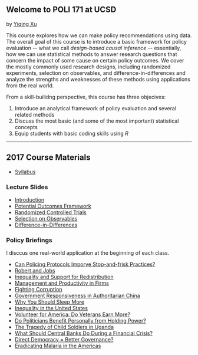 ## Welcome to POLI 171 at UCSD

by [Yiqing Xu](http://yiqingxu.org/)

This course explores how we can make policy recommendations using
data. The overall goal of this course is to introduce a basic
framework for policy evaluation -- what we call *design-based causal
inference* -- essentially, how we can use statistical methods to answer
research questions that concern the impact of some cause on certain
policy outcomes. We cover the mostly commonly used research designs,
including randomized experiments, selection on observables, and
difference-in-differences and analyze the strengths and weaknesses of
these methods using applications from the real world.

From a skill-builidng perspective, this course has three objecives:
1. Introduce an analytical framework of policy evaluation and several
related methods
2. Discuss the most basic (and some of the most important) statistical
concepts
3. Equip students with basic coding skills using *R*

---

## 2017 Course Materials

* [Syllabus](./2017spring/Syllabus_17.pdf)

### Lecture Slides

* [Introduction](./2017spring/01_intro.pdf)
* [Potential Outcomes Framework](./2017spring/02_po.pdf)
* [Randomized Controlled Trials](./2017spring/03_rct.pdf)
* [Selection on Observables](./2017spring/04_soo.pdf)
* [Difference-in-Differences](./2017spring/05_did.pdf)

### Policy Briefings

I disccus one real-world application at the beginning of each class.

* [Can Policing Protocols Imporve Stop-and-frisk Practices?](./2017spring/PB01_stop_frisk.pdf)
* [Robert and Jobs](./2017spring/PB02_robot_jobs.pdf)
* [Inequality and Support for Redistribution](./2017spring/PB03_inequality.pdf)
* [Management and Productivity in Firms](./2017spring/PB04_management.pdf)
* [Fighting Corruption](./2017spring/PB05_corruption.pdf)
* [Government Responsiveness in Authoritarian China](./2017spring/PB06_responsiveness.pdf)
* [Why You Should Sleep More](./2017spring/PB07_sleep.pdf)
* [Inequality in the United States](./2017spring/PB08_inequality.pdf)
* [Volunteer for America: Do Veterans Earn More?](./2017spring/PB09_veteran.pdf)
* [Do Politicians Benefit Personally from Holding Power?](./2017spring/PB10_mp_wealth.pdf)
* [The Tragedy of Child Soldiers in Uganda](./2017spring/PB11_child_soldier.pdf)
* [What Should Central Banks Do During a Financial Crisis?](./2017spring/PB12_bank_run.pdf)
* [Direct Democracy = Better Governance?](./2017spring/PB13_tax_assesser.pdf)
* [Eradicating Malaria in the Americas](./2017spring/PB14_malaria.pdf)


